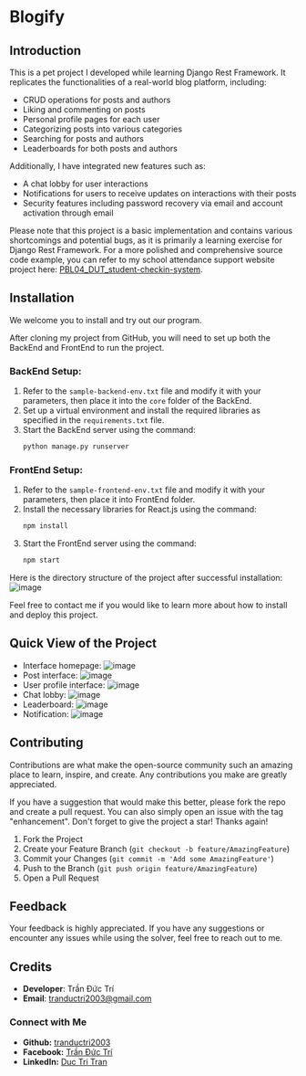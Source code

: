 # Blogify


## Introduction

This is a pet project I developed while learning Django Rest Framework. It replicates the functionalities of a real-world blog platform, including:

- CRUD operations for posts and authors
- Liking and commenting on posts
- Personal profile pages for each user
- Categorizing posts into various categories
- Searching for posts and authors
- Leaderboards for both posts and authors

Additionally, I have integrated new features such as:

- A chat lobby for user interactions
- Notifications for users to receive updates on interactions with their posts
- Security features including password recovery via email and account activation through email

Please note that this project is a basic implementation and contains various shortcomings and potential bugs, as it is primarily a learning exercise for Django Rest Framework. For a more polished and comprehensive source code example, you can refer to my school attendance support website project here: [PBL04_DUT_student-checkin-system](https://github.com/tranductri2003/PBL04_DUT_student-checkin-system).

## Installation

We welcome you to install and try out our program.

After cloning my project from GitHub, you will need to set up both the BackEnd and FrontEnd to run the project.

### BackEnd Setup:

1. Refer to the `sample-backend-env.txt` file and modify it with your parameters, then place it into the `core` folder of the BackEnd.
2. Set up a virtual environment and install the required libraries as specified in the `requirements.txt` file.
3. Start the BackEnd server using the command:
   ```sh
   python manage.py runserver

### FrontEnd Setup:
1. Refer to the `sample-frontend-env.txt` file and modify it with your parameters, then place it into FrontEnd folder.
2. Install the necessary libraries for React.js using the command:
   ```sh
   npm install
3. Start the FrontEnd server using the command:
   ```sh
   npm start

Here is the directory structure of the project after successful installation:
![image](https://github.com/tranductri2003/PBL04_DUT_Student-CheckIn-System/assets/89126960/4429fa26-aece-435c-a658-d8173385bbc0)

Feel free to contact me if you would like to learn more about how to install and deploy this project.

## Quick View of the Project
- Interface homepage:
![image](https://github.com/tranductri2003/PBL04_DUT_Student-CheckIn-System/assets/89126960/4429fa26-aece-435c-a658-d8173385bbc0)
- Post interface:
![image](https://github.com/tranductri2003/PBL04_DUT_Student-CheckIn-System/assets/89126960/1ee5e79c-0631-40fc-8205-7015287c6f6d)
- User profile interface:
![image](https://github.com/tranductri2003/PBL04_DUT_Student-CheckIn-System/assets/89126960/be6872bd-2601-4512-bdc3-09bfe2971b3b)
- Chat lobby:
![image](https://github.com/tranductri2003/PBL04_DUT_Student-CheckIn-System/assets/89126960/b4aed26e-fcb9-4086-92f1-b749fe4c7d71)
- Leaderboard:
![image](https://github.com/tranductri2003/PBL04_DUT_Student-CheckIn-System/assets/89126960/77b5468a-1a39-4479-aab8-0c8a79df6a32)
- Notification:
![image](https://github.com/tranductri2003/PBL04_DUT_Student-CheckIn-System/assets/89126960/b934e02b-15dd-428c-b2cf-15b1f8437490)
## Contributing

Contributions are what make the open-source community such an amazing place to learn, inspire, and create. Any contributions you make are greatly appreciated.

If you have a suggestion that would make this better, please fork the repo and create a pull request. You can also simply open an issue with the tag "enhancement". Don't forget to give the project a star! Thanks again!

1. Fork the Project
2. Create your Feature Branch (`git checkout -b feature/AmazingFeature`)
3. Commit your Changes (`git commit -m 'Add some AmazingFeature'`)
4. Push to the Branch (`git push origin feature/AmazingFeature`)
5. Open a Pull Request

## Feedback

Your feedback is highly appreciated. If you have any suggestions or encounter any issues while using the solver, feel free to reach out to me.

## Credits

- **Developer**: Trần Đức Trí
- **Email**: tranductri2003@gmail.com

### Connect with Me
- **Github:** [tranductri2003](https://github.com/tranductri2003)
- **Facebook:** [Trần Đức Trí](https://www.facebook.com/tranductri2003/)
- **LinkedIn:** [Duc Tri Tran](https://www.linkedin.com/in/duc-tri-tran-464343218/)